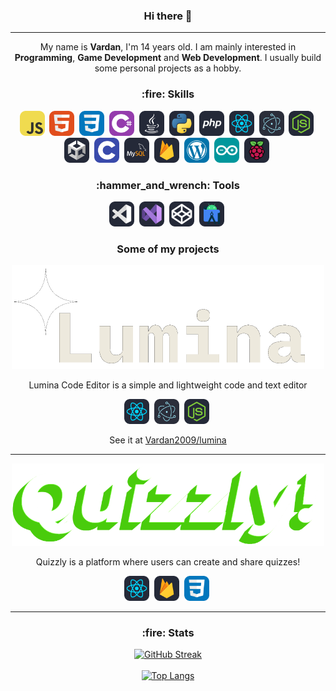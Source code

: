 <div align="center">
  <h3>Hi there 👋</h3><hr>
  My name is <b>Vardan</b>, I'm 14 years old. I am mainly interested in <b>Programming</b>, <b>Game Development</b> and <b>Web Development</b>. I usually build some personal projects as a hobby.
  <h3>:fire: Skills</h3>
      <img src="https://github.com/tandpfun/skill-icons/blob/main/icons/JavaScript.svg" title="JavaScript" alt="JavaScript" width="40" height="40"/>&nbsp;
      <img src="https://github.com/tandpfun/skill-icons/blob/main/icons/HTML.svg" title="HTML5" alt="HTML5" width="40" height="40"/>&nbsp;
      <img src="https://github.com/tandpfun/skill-icons/blob/main/icons/CSS.svg" title="CSS3" alt="CSS3" width="40" height="40"/>&nbsp;
      <img src="https://github.com/tandpfun/skill-icons/blob/main/icons/CS.svg" title="C#" alt="C#" width="40" height="40"/>&nbsp;
      <img src="https://github.com/tandpfun/skill-icons/blob/main/icons/Java-Dark.svg" title="Java" alt="Java" width="40" height="40"/>&nbsp;
      <img src="https://github.com/tandpfun/skill-icons/blob/main/icons/Python-Dark.svg" title="Python" alt="Python" width="40" height="40"/>&nbsp;
      <img src="https://github.com/tandpfun/skill-icons/blob/main/icons/PHP-Dark.svg" title="PHP" alt="PHP" width="40" height="40"/>&nbsp;
      <img src="https://github.com/tandpfun/skill-icons/blob/main/icons/React-Dark.svg" title="React" alt="React" width="40" height="40"/>&nbsp;
       <img src="https://github.com/tandpfun/skill-icons/blob/main/icons/Electron.svg" title="Electron" alt="Electron" width="40" height="40"/>&nbsp;
      <img src="https://github.com/tandpfun/skill-icons/blob/main/icons/NodeJS-Dark.svg" title="NodeJS" alt="NodeJS" width="40" height="40"/>&nbsp;
      <img src="https://github.com/tandpfun/skill-icons/blob/main/icons/Unity-Dark.svg" title="Unity" alt="Unity" width="40" height="40"/>&nbsp;
      <img src="https://github.com/tandpfun/skill-icons/blob/main/icons/C.svg" title="C" alt="C" width="40" height="40"/>&nbsp;
      <img src="https://github.com/tandpfun/skill-icons/blob/main/icons/MySQL-Dark.svg" title="MySQL" alt="MySQL" width="40" height="40"/>&nbsp;
      <img src="https://github.com/tandpfun/skill-icons/blob/main/icons/Firebase-Dark.svg" title="Firebase" alt="Firebase" width="40" height="40"/>&nbsp;
      <img src="https://github.com/tandpfun/skill-icons/blob/main/icons/Wordpress.svg" title="WordPress" alt="WordPress" width="40" height="40"/>&nbsp;
      <img src="https://github.com/tandpfun/skill-icons/blob/main/icons/Arduino.svg" title="Arduino" alt="Arduino" width="40" height="40"/>&nbsp;
      <img src="https://github.com/tandpfun/skill-icons/blob/main/icons/RaspberryPi-Dark.svg" title="Raspberry Pi" alt="Raspberry Pi" width="40" height="40"/>&nbsp;
  <h3>:hammer_and_wrench: Tools</h3>
      <img src="https://github.com/tandpfun/skill-icons/blob/main/icons/VSCode-Dark.svg" title="VSCode" alt="VSCode" width="40" height="40"/>&nbsp;
      <img src="https://github.com/tandpfun/skill-icons/blob/main/icons/VisualStudio-Dark.svg" title="Visual Studio" alt="Visual Studio" width="40" height="40"/>&nbsp;
      <img src="https://github.com/tandpfun/skill-icons/blob/main/icons/CodePen-Dark.svg" title="CodePen" alt="CodePen" width="40" height="40"/>&nbsp;
      <img src="https://github.com/tandpfun/skill-icons/blob/main/icons/AndroidStudio-Dark.svg" title="Android Studio" alt="Android Studio" width="40" height="40"/>&nbsp;

  <h3>Some of my projects</h3>
      <img src="https://github.com/Vardan2009/Vardan2009/blob/main/lumina.png" style="width:500px" />
      <p>Lumina Code Editor is a simple and lightweight code and text editor</p>
      <img src="https://github.com/tandpfun/skill-icons/blob/main/icons/React-Dark.svg" title="React" alt="React" width="40" height="40"/>&nbsp;
      <img src="https://github.com/tandpfun/skill-icons/blob/main/icons/Electron.svg" title="Electron" alt="Electron" width="40" height="40"/>&nbsp;
      <img src="https://github.com/tandpfun/skill-icons/blob/main/icons/NodeJS-Dark.svg" title="NodeJS" alt="NodeJS" width="40" height="40"/>&nbsp;
      <p> See it at <a href="https://github.com/Vardan2009/lumina">Vardan2009/lumina</a> </p>
      <hr>
      <img src="https://github.com/Vardan2009/Vardan2009/blob/main/quizzly.png" style="width:500px" />
      <p>Quizzly is a platform where users can create and share quizzes!</p>
      <img src="https://github.com/tandpfun/skill-icons/blob/main/icons/React-Dark.svg" title="React" alt="React" width="40" height="40"/>&nbsp;
      <img src="https://github.com/tandpfun/skill-icons/blob/main/icons/Firebase-Dark.svg" title="Firebase" alt="Firebase" width="40" height="40"/>&nbsp;
      <img src="https://github.com/tandpfun/skill-icons/blob/main/icons/CSS.svg" title="CSS3" alt="CSS3" width="40" height="40"/>&nbsp;
      <hr>
      <h3>:fire: Stats</h3>
    <div style="width:30%">
      <a href="https://git.io/streak-stats"><img style="width:400px" src="https://github-readme-streak-stats.herokuapp.com?user=Vardan2009&theme=dark&date_format=M%20j%5B%2C%20Y%5D" alt="GitHub Streak" /></a><br><br>
     <a href="https://github.com/anuraghazra/github-readme-stats"><img style="width:400px" src="https://github-readme-stats.vercel.app/api/top-langs/?username=Vardan2009&theme=dark&layout=donut" alt="Top Langs"/></a>
    </div>

  
</div>

<!--
**Vardan2009/Vardan2009** is a ✨ _special_ ✨ repository because its `README.md` (this file) appears on your GitHub profile.

Here are some ideas to get you started:

- 🔭 I’m currently working on ...
- 🌱 I’m currently learning ...
- 👯 I’m looking to collaborate on ...
- 🤔 I’m looking for help with ...
- 💬 Ask me about ...
- 📫 How to reach me: ...
- 😄 Pronouns: ...
- ⚡ Fun fact: ...
-->

